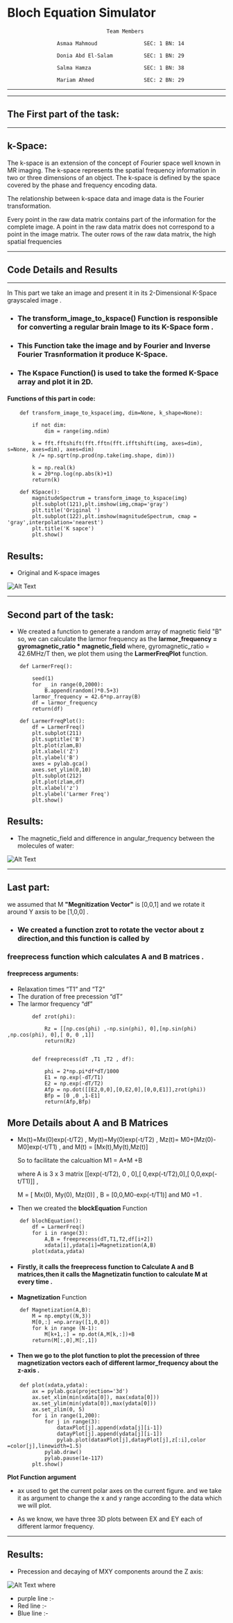 # **Bloch Equation Simulator**

                                    Team Members 
                    
                    Asmaa Mahmoud               SEC: 1 BN: 14
                    
                    Donia Abd El-Salam          SEC: 1 BN: 29
                    
                    Salma Hamza                 SEC: 1 BN: 38
                    
                    Mariam Ahmed                SEC: 2 BN: 29

---
----
## **The First part of the task:** 

---
## **k-Space**:
The k-space is an extension of the concept of Fourier space well known in MR imaging. The k-space represents the spatial frequency information in two or three dimensions of an object. The k-space is defined by the space covered by the phase and frequency encoding data.

The relationship between k-space data and image data is the Fourier transformation. 

Every point in the raw data matrix contains part of the information for the complete image. A point in the raw data matrix does not correspond to a point in the image matrix. The outer rows of the raw data matrix, the high spatial frequencies


---
## **Code Details and Results** 
---



In This part we take an image and present it in its 2-Dimensional K-Space grayscaled image . 

- ### The transform_image_to_kspace() Function is responsible for converting a regular brain Image to its K-Space form .
- ### This Function take the image and by Fourier  and Inverse Fourier Trasnformation it produce K-Space.
- ### The Kspace Function() is used to take the formed K-Space array and plot it in 2D.

#### Functions of this part in code:

```
    def transform_image_to_kspace(img, dim=None, k_shape=None):
  
        if not dim:
            dim = range(img.ndim)

        k = fft.fftshift(fft.fftn(fft.ifftshift(img, axes=dim), s=None, axes=dim), axes=dim)
        k /= np.sqrt(np.prod(np.take(img.shape, dim)))

        k = np.real(k)
        k = 20*np.log(np.abs(k)+1)
        return(k)

    def KSpace():
        magnitudeSpectrum = transform_image_to_kspace(img)
        plt.subplot(121),plt.imshow(img,cmap='gray')
        plt.title('Original ')
        plt.subplot(122),plt.imshow(magnitudeSpectrum, cmap = 'gray',interpolation='nearest')
        plt.title('K sapce')
        plt.show()

```

## **Results:** 

- Original and K-space images

![Alt Text](K-Space1.png)




---------
## **Second part of the task:**


- We created a function to generate a random array of magnetic field "B" so, we can calculate the larmor frequency as the **larmor_frequency = gyromagnetic_ratio * magnetic_field** where, gyromagnetic_ratio = 42.6MHz/T then, we plot them using the **LarmerFreqPlot** function.

```
    def LarmerFreq():

        seed(1)
        for _ in range(0,2000):
            B.append(random()*0.5+3)
        larmor_frequency = 42.6*np.array(B)
        df = larmor_frequency
        return(df)

    def LarmerFreqPlot():
        df = LarmerFreq()
        plt.subplot(211)
        plt.suptitle('B')
        plt.plot(zlam,B)
        plt.xlabel('Z')
        plt.ylabel('B')
        axes = pylab.gca()
        axes.set_ylim(0,10)
        plt.subplot(212)
        plt.plot(zlam,df)
        plt.xlabel('z')
        plt.ylabel('Larmer Freq')
        plt.show()
```
## **Results:** 

- The magnetic_field and difference in angular_frequency between the molecules of water:

![Alt Text](larmor_frequency.jpeg)





--------------
## **Last part:**

we assumed that M  **"Megnitization Vector"**  is [0,0,1] and we rotate it around Y axsis to be [1,0,0] .

- ### We created a function **zrot** to rotate the vector about z direction,and this function is called by 

### **freeprecess** function which calculates A and B matrices .
#### freeprecess arguments:
- Relaxation times “T1” and “T2”
- The duration of free precession “dT” 
- The larmor frequency “df” 


```
        def zrot(phi):   

            Rz = [[np.cos(phi) ,-np.sin(phi), 0],[np.sin(phi) ,np.cos(phi), 0],[ 0, 0 ,1]]
            return(Rz)

     
        def freeprecess(dT ,T1 ,T2 , df):
     
            phi = 2*np.pi*df*dT/1000
            E1 = np.exp(-dT/T1)	
            E2 = np.exp(-dT/T2)        
            Afp = np.dot([[E2,0,0],[0,E2,0],[0,0,E1]],zrot(phi))            
            Bfp = [0 ,0 ,1-E1]        
            return(Afp,Bfp)

```


## **More Details about A and B Matrices**

 -  Mx(t)=Mx(0)exp(-t/T2)  , My(t)=My(0)exp(-t/T2) , Mz(t)= M0+[Mz(0)-M0]exp(-t/T1) , and M(t) = [Mx(t),My(t),Mz(t)]

    So to facilitate the calcualtion M1 = A*M +B 

    where A is 3 x 3 matrix [[exp(-t/T2), 0 , 0],[ 0,exp(-t/T2),0],[ 0,0,exp(-t/T1)]] ,

    M = [ Mx(0), My(0), Mz(0)]  , B = [0,0,M0-exp(-t/T1)] and M0 =1 .


- Then we created the **blockEquation** Function 

```    
    def blochEquation():  
        df = LarmerFreq()
        for i in range(3):
            A,B = freeprecess(dT,T1,T2,df[i+2])
            xdata[i],ydata[i]=Magnetization(A,B)
        plot(xdata,ydata)
```    

- #### Firstly, it calls the freeprecess function to Calculate A and B matrices,then it calls the Magnetizatin function to calculate M at every time .
- **Magnetization** Function

```    
    def Magnetization(A,B):
        M = np.empty((N,3))    
        M[0,:] =np.array([1,0,0])
        for k in range (N-1):
            M[k+1,:] = np.dot(A,M[k,:])+B
        return(M[:,0],M[:,1])
```    


- #### Then we go to the plot function to plot the precession of three magnetization vectors each of different larmor_frequency about the z-axis .



```
    def plot(xdata,ydata):
        ax = pylab.gca(projection='3d')   
        ax.set_xlim(min(xdata[0]), max(xdata[0]))
        ax.set_ylim(min(ydata[0]),max(ydata[0]))
        ax.set_zlim(0, 5)
        for i in range(1,200):
            for j in range(3):
                dataxPlot[j].append(xdata[j][i-1])
                datayPlot[j].append(ydata[j][i-1]) 
                pylab.plot(dataxPlot[j],datayPlot[j],z[:i],color =color[j],linewidth=1.5)
            pylab.draw()
            pylab.pause(1e-117)             
        plt.show() 

```

**Plot Function argument**

- ax used to get the current polar axes on the current figure. and we take it as argument to change the x and y range according to the data which we will plot.


- As we know, we have three 3D plots between EX and EY each of different larmor frequency.


---------
## **Results:** 




- Precession and decaying of MXY components around the Z axis:

![Alt Text](2.gif)
where
- purple line :- 
- Red line :-
- Blue line :-
